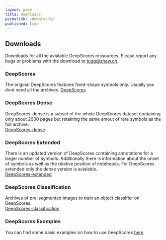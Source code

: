 ```yaml
---
layout: page
title: Downloads
permalink: /downloads/
published: true
---
```

## Downloads
Downloads for all the avialable DeepScores ressources. Please report any bugs or problems with the download to [tugg@zhaw.ch](mailto:tugg@zhaw.ch).

### DeepScores
The original DeepScores features fixed-shape symbols only. Usually you dont need all the archives.   [DeepScores](https://repository.cloudlab.zhaw.ch/artifactory/deepscores/archives/2017/)

### DeepScores Dense
DeepScores-dense is a subset of the whole DeepScores dataset containing only about 2000 pages but retaining the same amout of rare symbols as the full archive.  
[DeepScores-dense](https://repository.cloudlab.zhaw.ch/artifactory/deepscores/deep_scores_dense.zip)

### DeepScores Extended
There is an updated version of DeepScores containing annotations for a larger number of symbols. Additionally there is information about the onset of symbols as well as the relative position of noteheads. For DeepScores extended only the dense version is avialable.  
[DeepScores-extended](https://repository.cloudlab.zhaw.ch/artifactory/deepscores/ds_extended)

### DeepScores Classification
Archives of pre-segmented images to train an object classifier on DeepScores.  
[DeepScores-classification](https://repository.cloudlab.zhaw.ch/artifactory/deepscores/classification/DeepScores2017_classification.zip)  


### DeepScores Examples
You can find some basic examples on how to use DeepScores [here](https://github.com/tuggeluk/DeepScoresExamples).


